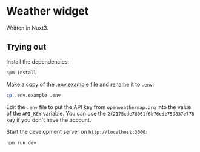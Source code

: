 # Weather widget

Written in Nuxt3.

## Trying out

Install the dependencies:

```bash
npm install
```

Make a copy of the [.env.example](.env.example) file and rename it to `.env`:
```bash
cp .env.example .env
```

Edit the `.env` file to put the API key from `openweathermap.org` into the value of the `API_KEY` variable.
You can use the `2f2175cde76061f6b76ede759837e776` key if you don't have the account.

Start the development server on `http://localhost:3000`:

```bash
npm run dev
```